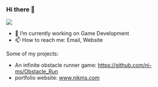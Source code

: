 ### Hi there 👋
![](https://komarev.com/ghpvc/?username=ni-ms)
<!--
**ni-ms/ni-ms** is a ✨ _special_ ✨ repository because its `README.md` (this file) appears on your GitHub profile.

Here are some ideas to get you started:
-->

- 🔭 I’m currently working on Game Development
- 📫 How to reach me: Email, Website

Some of my projects:
- An infinite obstacle runner game: https://github.com/ni-ms/Obstacle_Run
- portfolio website: www.nikms.com


